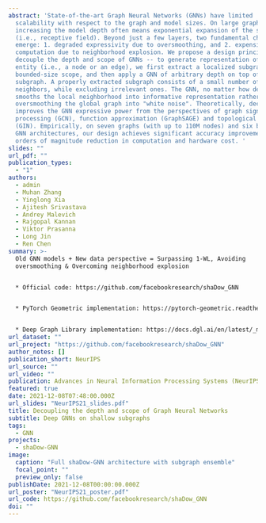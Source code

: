 ```yaml
---
abstract: 'State-of-the-art Graph Neural Networks (GNNs) have limited
  scalability with respect to the graph and model sizes. On large graphs,
  increasing the model depth often means exponential expansion of the scope
  (i.e., receptive field). Beyond just a few layers, two fundamental challenges
  emerge: 1. degraded expressivity due to oversmoothing, and 2. expensive
  computation due to neighborhood explosion. We propose a design principle to
  decouple the depth and scope of GNNs -- to generate representation of a target
  entity (i.e., a node or an edge), we first extract a localized subgraph as the
  bounded-size scope, and then apply a GNN of arbitrary depth on top of the
  subgraph. A properly extracted subgraph consists of a small number of critical
  neighbors, while excluding irrelevant ones. The GNN, no matter how deep it is,
  smooths the local neighborhood into informative representation rather than
  oversmoothing the global graph into "white noise". Theoretically, decoupling
  improves the GNN expressive power from the perspectives of graph signal
  processing (GCN), function approximation (GraphSAGE) and topological learning
  (GIN). Empirically, on seven graphs (with up to 110M nodes) and six backbone
  GNN architectures, our design achieves significant accuracy improvement with
  orders of magnitude reduction in computation and hardware cost. '
slides: ""
url_pdf: ""
publication_types:
  - "1"
authors:
  - admin
  - Muhan Zhang
  - Yinglong Xia
  - Ajitesh Srivastava
  - Andrey Malevich
  - Rajgopal Kannan
  - Viktor Prasanna
  - Long Jin
  - Ren Chen
summary: >-
  Old GNN models + New data perspective = Surpassing 1-WL, Avoiding
  oversmoothing & Overcoming neighborhood explosion


  * Official code: https://github.com/facebookresearch/shaDow_GNN


  * PyTorch Geometric implementation: https://pytorch-geometric.readthedocs.io/en/latest/modules/loader.html#torch_geometric.loader.ShaDowKHopSampler


  * Deep Graph Library implementation: https://docs.dgl.ai/en/latest/_modules/dgl/dataloading/shadow.html
url_dataset: ""
url_project: "https://github.com/facebookresearch/shaDow_GNN"
author_notes: []
publication_short: NeurIPS
url_source: ""
url_video: ""
publication: Advances in Neural Information Processing Systems (NeurIPS)
featured: true
date: 2021-12-08T07:48:00.000Z
url_slides: "NeurIPS21_slides.pdf"
title: Decoupling the depth and scope of Graph Neural Networks
subtitle: Deep GNNs on shallow subgraphs
tags:
  - GNN
projects:
  - shaDow-GNN
image:
  caption: "Full shaDow-GNN architecture with subgraph ensemble"
  focal_point: ""
  preview_only: false
publishDate: 2021-12-08T00:00:00.000Z
url_poster: "NeurIPS21_poster.pdf"
url_code: https://github.com/facebookresearch/shaDow_GNN
doi: ""
---
```

